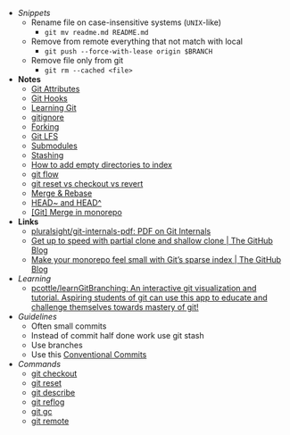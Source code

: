  - *Snippets* 
	- Rename file on case-insensitive systems (`UNIX`-like)
		- `git mv readme.md README.md`
	- Remove from remote everything that not match with local    
		- `git push --force-with-lease origin $BRANCH`
	- Remove file only from git
		 - `git rm --cached <file>`
- **Notes**
	- [Git Attributes](Git%20Attributes.md)
	- [Git Hooks](Git%20Hooks.md)
	- [Learning Git](Learning%20Git.md)
	- [gitignore](gitignore.md)
	- [Forking](Forking.md)
	- [Git LFS](Git%20LFS.md)
	- [Submodules](Submodules.md)
	- [Stashing](Stashing.md)
	- [How to add empty directories to index](How%20to%20add%20empty%20directories%20to%20index.md)
	- [git flow](git%20flow.md)
	- [git reset vs checkout vs revert](git%20reset%20vs%20checkout%20vs%20revert.md)
	- [Merge & Rebase](Merge%20&%20Rebase.md)
	- [HEAD~ and HEAD^](HEAD~%20and%20HEAD^.md)
	- [[Git] Merge in monorepo]([Git]%20Merge%20in%20monorepo.md)
- **Links**
	- [pluralsight/git-internals-pdf: PDF on Git Internals](https://github.com/pluralsight/git-internals-pdf)
	- [Get up to speed with partial clone and shallow clone | The GitHub Blog](https://github.blog/2020-12-21-get-up-to-speed-with-partial-clone-and-shallow-clone/)
	- [Make your monorepo feel small with Git’s sparse index | The GitHub Blog](https://github.blog/2021-11-10-make-your-monorepo-feel-small-with-gits-sparse-index/)
- *Learning*
	- [pcottle/learnGitBranching: An interactive git visualization and tutorial. Aspiring students of git can use this app to educate and challenge themselves towards mastery of git!](https://github.com/pcottle/learnGitBranching)
- *Guidelines*
	- Often small commits
	- Instead of commit half done work use git stash
	- Use branches
	- Use this  [Conventional Commits](Conventional%20Commits.md)
- *Commands*
	- [git checkout](git%20checkout.md)
	- [git reset](git%20reset.md)
	- [git describe](git%20describe.md)
	- [git reflog](git%20reflog.md)
	- [git gc](git%20gc.md)
	- [git remote](git%20remote.md)